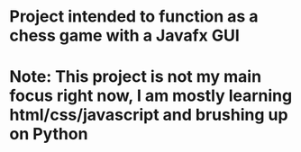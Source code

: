 # Project intended to function as a chess game with a Javafx GUI
# Note: This project is not my main focus right now, I am mostly learning html/css/javascript and brushing up on Python
